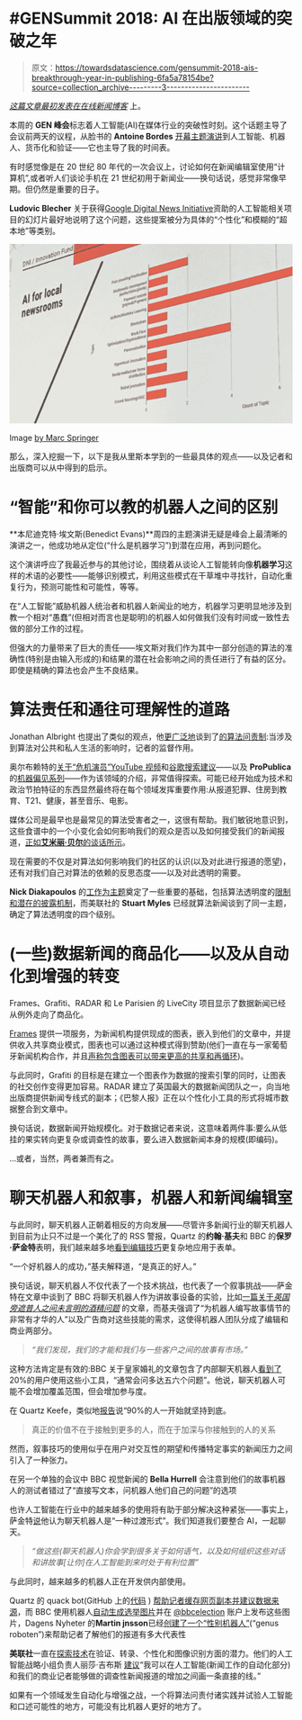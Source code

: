 # #GENSummit 2018: AI 在出版领域的突破之年

> 原文：<https://towardsdatascience.com/gensummit-2018-ais-breakthrough-year-in-publishing-6fa5a78154be?source=collection_archive---------3----------------------->

[*这篇文章最初发表在在线新闻博客*](https://onlinejournalismblog.com/2018/06/04/gen-summit-ais-breakthrough-year-in-publishing/) 上。

本周的 **GEN 峰会**标志着人工智能(AI)在媒体行业的突破性时刻。这个话题主导了会议前两天的议程，从脸书的 **Antoine Bordes** [开幕主题演讲](https://www.youtube.com/watch?v=7XFIuo9Do5Q)到人工智能、机器人、货币化和验证——它也主导了我的时间表。

有时感觉像是在 20 世纪 80 年代的一次会议上，讨论如何在新闻编辑室使用“计算机”,或者听人们谈论手机在 21 世纪初用于新闻业——换句话说，感觉非常像早期。但仍然是重要的日子。

**Ludovic Blecher** 关于获得[Google Digital News Initiative](https://newsinitiative.withgoogle.com/dnifund/dni-projects/)资助的人工智能相关项目的幻灯片最好地说明了这个问题，这些提案被分为具体的“个性化”和模糊的“超本地”等类别。

![](img/39c13bd3cbbf76fc4e205e8bde929717.png)

Image [by Marc Springer](https://twitter.com/SpringerMa/status/1002222322718298112)

那么，深入挖掘一下，以下是我从里斯本学到的一些最具体的观点——以及记者和出版商可以从中得到的启示。

# “智能”和你可以教的机器人之间的区别

**本尼迪克特·埃文斯(Benedict Evans)**周四的主题演讲无疑是峰会上最清晰的演讲之一，他成功地从定位(“什么是机器学习”)到潜在应用，再到问题化。

这个演讲呼应了我最近参与的其他讨论，围绕着从谈论人工智能转向像**机器学习**这样的术语的必要性——能够识别模式，利用这些模式在干草堆中寻找针，自动化重复行为，预测可能性和可能性，等等。

在“人工智能”威胁机器人统治者和机器人新闻业的地方，机器学习更明显地涉及到教一个相对“愚蠢”(但相对而言也是聪明)的机器人如何做我们没有时间或一致性去做的部分工作的过程。

但强大的力量带来了巨大的责任——埃文斯对我们作为其中一部分创造的算法的准确性(特别是由输入形成的)和结果的潜在社会影响之间的责任进行了有益的区分。即使是精确的算法也会产生不良结果。

# 算法责任和通往可理解性的道路

Jonathan Albright 也提出了类似的观点，他[更广泛地](https://www.journalism.co.uk/news/why-algorithmic-accountability-reporting-needs-to-go-beyond-transparency/s2/a722634/)谈到了[的算法问责制](https://datasociety.net/output/algorithmic-accountability-a-primer/):当涉及到算法对公共和私人生活的影响时，记者的监督作用。

奥尔布赖特的[关于“危机演员”YouTube 视频](https://medium.com/@d1gi/untrue-tube-monetizing-misery-and-disinformation-388c4786cc3d)和[谷歌搜索建议](https://medium.com/@d1gi/notokgoogle-search-suggestions-2018-edition-ba09eaf49fc2)——以及 **ProPublica** 的[机器偏见系列](https://www.propublica.org/series/machine-bias)——作为该领域的介绍，非常值得探索。可能已经开始成为技术和政治节拍特征的东西显然最终将在每个领域发挥重要作用:从报道犯罪、住房到教育、T21、健康，甚至音乐、电影。

媒体公司是最早也是最常见的算法受害者之一，这很有帮助。我们敏锐地意识到，这些食谱中的一个小变化会如何影响我们的观众是否以及如何接受我们的新闻报道，[正如**艾米丽·贝尔**的谈话所示](https://www.youtube.com/watch?v=48otnt3bsGk)。

现在需要的不仅是对算法如何影响我们的社区的认识(以及对此进行报道的愿望)，还有对我们自己对算法的依赖的反思态度——以及对此透明的需要。

**Nick Diakapoulos** 的[工作为主题](http://www.nickdiakopoulos.com/projects/algorithmic-accountability-reporting/)奠定了一些重要的基础，包括算法透明度的[限制和潜在的披露机制](http://www.nickdiakopoulos.com/wp-content/uploads/2016/07/Algorithmic-Transparency-in-the-News-Media-Final.pdf)，而美联社的 **Stuart Myles** 已经就算法新闻谈到了同一主题，确定了算法透明度的四个级别。

# (一些)数据新闻的商品化——以及从自动化到增强的转变

Frames、Grafiti、RADAR 和 Le Parisien 的 LiveCity 项目显示了数据新闻已经从例外走向了商品化。

[Frames](https://frames.news/) 提供一项服务，为新闻机构提供现成的图表，嵌入到他们的文章中，并提供收入共享商业模式，图表也可以通过这种模式得到赞助(他们一直在与一家葡萄牙新闻机构合作，并且[声称包含图表可以带来更高的共享和再循环](https://twitter.com/knowforafact/status/1002169420427464706))。

与此同时，Grafiti 的目标是在建立一个图表作为数据的搜索引擎的同时，让图表的社交创作变得更加容易。RADAR 建立了英国最大的数据新闻团队之一，向当地出版商提供新闻专线式的副本；《巴黎人报》正在以个性化小工具的形式将城市数据整合到文章中。

换句话说，数据新闻开始规模化。对于数据记者来说，这意味着两件事:要么从低挂的果实转向更复杂或调查性的故事，要么进入数据新闻本身的规模(即编码)。

…或者，当然，两者兼而有之。

# 聊天机器人和叙事，机器人和新闻编辑室

与此同时，聊天机器人正朝着相反的方向发展——尽管许多新闻行业的聊天机器人到目前为止只不过是一个美化了的 RSS 警报，Quartz 的**约翰·基夫**和 BBC 的**保罗·萨金特**表明，我们越来越多地[看到编辑技巧](https://www.journalism.co.uk/news/from-social-media-to-in-story-experiences-chat-bots-help-the-bbc-do-things-at-scale-and-faster-/s2/a722596/)更复杂地应用于表单。

“一个好机器人的成功，”基夫解释道，“是真正的好人。”

换句话说，聊天机器人不仅代表了一个技术挑战，也代表了一个叙事挑战——萨金特在文章中谈到了 BBC 将聊天机器人作为讲故事设备的实验，比如[一篇关于*英国旁遮普人之间未言明的酒精问题*](http://www.bbc.co.uk/news/uk-43505784) 的文章，而基夫强调了“为机器人编写故事情节的非常有才华的人”以及广告商对这些技能的需求，这使得机器人团队分成了编辑和商业两部分。

> *“我们发现，我们的才能和我们与一些客户之间的故事有市场。”*

这种方法肯定是有效的:BBC 关于皇家婚礼的文章包含了内部聊天机器人[看到了](https://www.journalism.co.uk/news/from-social-media-to-in-story-experiences-chat-bots-help-the-bbc-do-things-at-scale-and-faster-/s2/a722596/) 20%的用户使用这些小工具，“通常会问多达五六个问题”。他说，聊天机器人可能不会增加覆盖范围，但会增加参与度。

在 Quartz Keefe，类似地[报告](https://twitter.com/catalinacma/status/1001825041909256193)说“90%的人一开始就坚持到底。

> 真正的价值不在于接触到更多的人，而在于加深与你接触到的人的关系

然而，叙事技巧的使用似乎在用户对交互性的期望和传播特定事实的新闻压力之间引入了一种张力。

在另一个单独的会议中 BBC 视觉新闻的 **Bella Hurrell** 会注意到他们的故事机器人的测试者错过了“直接写文本，问机器人他们自己的问题”的选项

也许人工智能在行业中的越来越多的使用将有助于部分解决这种紧张——事实上，萨金特[说](https://twitter.com/darrenwaters/status/1001825659549822977)他认为聊天机器人是“一种过渡形式”。我们知道我们要整合 AI，一起聊天。

> *“做这些(聊天机器人)你会学到很多关于如何语气，以及如何组织这些对话和讲故事[让你]在人工智能到来时处于有利位置”*

与此同时，越来越多的机器人正在开发供内部使用。

Quartz 的 quack bot(GitHub 上的[代码](https://github.com/Quartz/quackbot) ) [帮助记者缓存网页副本并建议数据来源](https://bots.qz.com/1455/announcing-quackbot-a-slack-bot-for-journalists-from-quartz-and-documentcloud/)，而 BBC 使用机器人[自动生成选举图片](http://bbcnewslabs.co.uk/2016/07/12/bots-in-newslabs/)并在 [@bbcelection](https://twitter.com/bbcelection) 账户上发布这些图片，Dagens Nyheter 的**Martin jnsson**已经[创建了一个“性别机器人”](https://sputniknews.com/viral/201804061063271431-sweden-gender-robot/)(“genus roboten”)来帮助记者了解他们的报道有多大代表性

**美联社**一直在[探索技术](http://www.tvnewscheck.com/article/113661/ai-promising-more-better-reporting-from-ap)在验证、转录、个性化和图像识别方面的潜力。他们的人工智能战略小组负责人丽莎·吉布斯 [建议](https://twitter.com/julieposetti/status/1002127726076194816)“我可以在人工智能(新闻工作的自动化部分)和我们的商业记者能够做的调查性新闻报道的增加之间画一条直接的线。”

如果有一个领域发生自动化与增强之战，一个将算法问责付诸实践并试验人工智能和口述可能性的地方，可能没有比机器人更好的地方了。